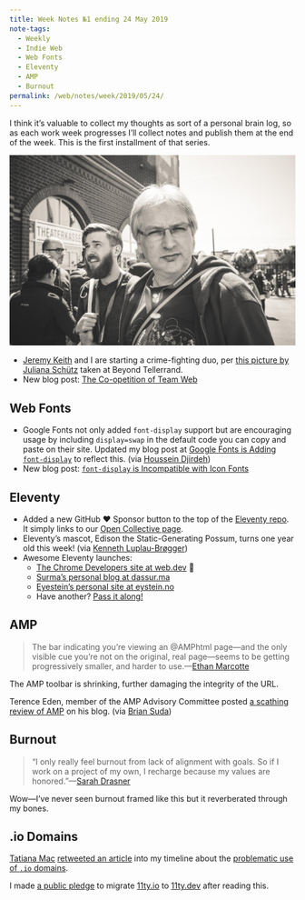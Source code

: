 ```yaml
---
title: Week Notes №1 ending 24 May 2019
note-tags:
  - Weekly
  - Indie Web
  - Web Fonts
  - Eleventy
  - AMP
  - Burnout
permalink: /web/notes/week/2019/05/24/
---
```

I think it’s valuable to collect my thoughts as sort of a personal brain log, so as each work week progresses I’ll collect notes and publish them at the end of the week. This is the first installment of that series.

<p><a href="https://adactio.com/notes/15206"><img src="/web/img/weekly/adactio-and-zachleat.jpg" alt="Jeremy Keith and Zach Leatherman at Beyond Tellerrand" class="primary"></a></p>

* [Jeremy Keith](https://adactio.com/) and I are starting a crime-fighting duo, per [this picture by Juliana Schütz](https://adactio.com/notes/15206) taken at Beyond Tellerrand.
* New blog post: [The Co-opetition of Team Web](/web/team-web/)

## Web Fonts

* Google Fonts not only added `font-display` support but are encouraging usage by including `display=swap` in the default code you can copy and paste on their site. Updated my blog post at [Google Fonts is Adding `font-display`](/web/google-fonts-display/) to reflect this. (via [Houssein Djirdeh](https://twitter.com/hdjirdeh/status/1130895027712995329))
* New blog post: [`font-display` is Incompatible with Icon Fonts](/web/font-display-icon-fonts/)

## Eleventy

* Added a new GitHub ❤️ Sponsor button to the top of the [Eleventy repo](https://github.com/11ty/eleventy/). It simply links to our [Open Collective page](https://opencollective.com/11ty).
* Eleventy’s mascot, Edison the Static-Generating Possum, turns one year old this week! (via [Kenneth Luplau-Brøgger](https://twitter.com/kluplau/status/1131937557774835713))
* Awesome Eleventy launches:
    - [The Chrome Developers site at web.dev](https://web.dev/) 🤯
    - [Surma’s personal blog at dassur.ma](https://dassur.ma/)
    - [Eyestein’s personal site at eystein.no](https://eystein.no/)
    - Have another? [Pass it along!](https://twitter.com/intent/tweet?screen_name=zachleat)

## AMP

> The bar indicating you’re viewing an @AMPhtml page—and the only visible cue you’re not on the original, real page—seems to be getting progressively smaller, and harder to use.—[Ethan Marcotte](https://twitter.com/beep/status/1131181984674455552)

The AMP toolbar is shrinking, further damaging the integrity of the URL.

Terence Eden, member of the AMP Advisory Committee posted [a scathing review of AMP](https://shkspr.mobi/blog/2019/05/a-report-from-the-amp-advisory-committee-meeting/) on his blog. (via [Brian Suda](https://twitter.com/briansuda/status/1131649766830596096))

## Burnout

> “I only really feel burnout from lack of alignment with goals. So if I work on a project of my own, I recharge because my values are honored.”—[Sarah Drasner](https://twitter.com/sarah_edo/status/1131424076726132736)

Wow—I’ve never seen burnout framed like this but it reverberated through my bones.

## <span class="cased">.io</span> Domains

[Tatiana Mac](https://twitter.com/TatianaTMac) [retweeted an article](https://twitter.com/jackyalcine/status/1131834952172167168) into my timeline about the [problematic use of `.io` domains](https://www.theguardian.com/world/2019/may/22/uk-suffers-crushing-defeat-un-vote-chagos-islands).

I made [a public pledge](https://twitter.com/zachleat/status/1131897497876652032) to migrate [11ty.io](https://www.11ty.io/) to [11ty.dev](https://www.11ty.dev/) after reading this.
